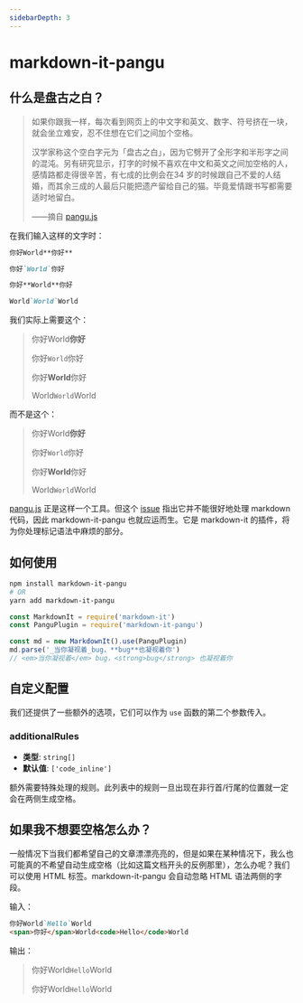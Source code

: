 ```yaml
---
sidebarDepth: 3
---
```


# markdown-it-pangu

## 什么是盘古之白？

> 如果你跟我一样，每次看到网页上的中文字和英文、数字、符号挤在一块，就会坐立难安，忍不住想在它们之间加个空格。
> 
> 汉学家称这个空白字元为「盘古之白」，因为它劈开了全形字和半形字之间的混沌。另有研究显示，打字的时候不喜欢在中文和英文之间加空格的人，感情路都走得很辛苦，有七成的比例会在34 岁的时候跟自己不爱的人结婚，而其余三成的人最后只能把遗产留给自己的猫。毕竟爱情跟书写都需要适时地留白。
> 
> <span style="text-align: right">——摘自 [pangu.js](https://github.com/vinta/pangu.js)</span>

在我们输入这样的文字时：

```md
你好World**你好**

你好`World`你好

你好**World**你好

World`World`World
```

我们实际上需要这个：

> 你好World**你好**
>
> 你好`World`你好
>
> 你好**World**你好
>
> World`World`World

而不是这个：

> <span>你好</span><span>World</span><strong>你好</strong>
>
> <span>你好</span><code>World</code><span>你好</span>
>
> <span>你好</span><strong>World</strong><span>你好</span>
>
> <span>World</span><code>World</code><span>World</span>

[pangu.js](https://github.com/vinta/pangu.js) 正是这样一个工具。但这个 [issue](https://github.com/vinta/pangu.js/issues/127) 指出它并不能很好地处理 markdown 代码，因此 markdown-it-pangu 也就应运而生。它是 markdown-it 的插件，将为你处理标记语法中麻烦的部分。

## 如何使用

```bash
npm install markdown-it-pangu
# OR
yarn add markdown-it-pangu
```

```js
const MarkdownIt = require('markdown-it')
const PanguPlugin = require('markdown-it-pangu')

const md = new MarkdownIt().use(PanguPlugin)
md.parse('_当你凝视着_bug，**bug**也凝视着你')
// <em>当你凝视着</em> bug，<strong>bug</strong> 也凝视着你
```

## 自定义配置

我们还提供了一些额外的选项，它们可以作为 `use` 函数的第二个参数传入。

### additionalRules

- **类型**: `string[]`
- **默认值**: `['code_inline']`

额外需要特殊处理的规则。此列表中的规则一旦出现在非行首/行尾的位置就一定会在两侧生成空格。

## 如果我不想要空格怎么办？

一般情况下当我们都希望自己的文章漂漂亮亮的，但是如果在某种情况下，我么也可能真的不希望自动生成空格（比如这篇文档开头的反例那里），怎么办呢？我们可以使用 HTML 标签。markdown-it-pangu 会自动忽略 HTML 语法两侧的字段。

输入：

```md
你好World`Hello`World
<span>你好</span>World<code>Hello</code>World
```

输出：

> 你好World`Hello`World
>
> <span>你好</span>World<code>Hello</code>World
